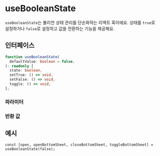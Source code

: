 # useBooleanState

`useBooleanState`는 불리언 상태 관리를 단순화하는 리액트 훅이에요. 상태를 `true`로 설정하거나 `false`로 설정하고 값을 전환하는 기능을 제공해요.

## 인터페이스
```ts
function useBooleanState(
  defaultValue: boolean = false,
): readonly [
  state: boolean,
  setTrue: () => void,
  setFalse: () => void,
  toggle: () => void,
];

```

### 파라미터

<Interface
  name="defaultValue"
  type="boolean"
  description="상태의 초기값이에요. 기본값은 <code>false</code>예요."
/>

### 반환 값

<Interface
  name=""
  type="readonly [state: boolean, setTrue: () => void, setFalse: () => void, toggle: () => void]"
  description="다음 값을 포함하는 튜플이에요:"
  :nested="[
    {
      name: 'state',
      type: 'boolean',
      required: 'false',
      description: '현재 상태 값이에요.',
    },
    {
      name: 'setTrue',
      type: '() => void',
      required: 'false',
      description: '상태를 <code>true</code>로 설정하는 함수예요.',
    },
    {
      name: 'setFalse',
      type: '() => void',
      required: 'false',
      description: '상태를 <code>false</code>로 설정하는 함수예요.',
    },
    {
      name: 'toggle',
      type: '() => void',
      required: 'false',
      description: '상태를 전환하는 함수예요.',
    },
  ]"
/>


## 예시

```tsx
const [open, openBottomSheet, closeBottomSheet, toggleBottomSheet] = useBooleanState(false);
```
  